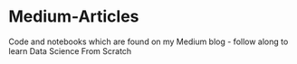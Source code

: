 # Medium-Articles
Code and notebooks which are found on my Medium blog - follow along to learn Data Science From Scratch
